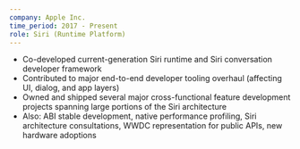 ```yaml
---
company: Apple Inc.
time_period: 2017 - Present
role: Siri (Runtime Platform)
---
```


 * Co-developed current-generation Siri runtime and Siri conversation developer framework
 * Contributed to major end-to-end developer tooling overhaul (affecting UI, dialog, and app layers)
 * Owned and shipped several major cross-functional feature development projects spanning large portions of the Siri architecture
 * Also: ABI stable development, native performance profiling, Siri architecture consultations, WWDC representation for public APIs, new hardware adoptions
